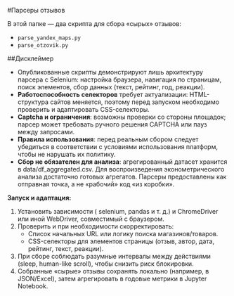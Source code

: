 #Парсеры отзывов

В этой папке — два скрипта для сбора «сырых» отзывов:
- `parse_yandex_maps.py`  
- `parse_otzovik.py`  

##Дисклеймер

- Опубликованные скрипты демонстрируют лишь архитектуру парсера с Selenium: настройка браузера, навигация по страницам, поиск элементов, сбор данных (текст, рейтинг, год, реакции).  
- **Работоспособность селекторов** требует актуализации: HTML-структура сайтов меняется, поэтому перед запуском необходимо проверить и адаптировать CSS-селекторы.  
- **Captcha и ограничения**: возможны проверки со стороны площадок; парсер может требовать ручного решения CAPTCHA или пауз между запросами.  
- **Правила использования**: перед реальным сбором следует убедиться в соответствии с условиями использования платформ, чтобы не нарушать их политику.  
- **Сбор не обязателен для анализа**: агрегированный датасет хранится в data/df_aggregated.csv. Для воспроизведения эконометрического анализа достаточно готовых агрегатов. Парсеры предоставлены как отправная точка, а не «рабочий» код «из коробки».

**Запуск и адаптация:**

1. Установить зависимости ( selenium, pandas и т. д.) и ChromeDriver или иной WebDriver, совместимый с браузером.  
2. Проверить и при необходимости скорректировать:
   - Список начальных URL или логику поиска магазинов/товаров.  
   - CSS-селекторы для элементов страницы (отзыв, автор, дата, рейтинг, текст, реакции).  
3. При сборе соблюдать разумные интервалы между действиями (sleep, human-like scroll), чтобы снизить риск блокировки.  
4. Собранные «сырые» отзывы сохранять локально (например, в JSON/Excel), затем агрегировать в годовые метрики в Jupyter Notebook.  

